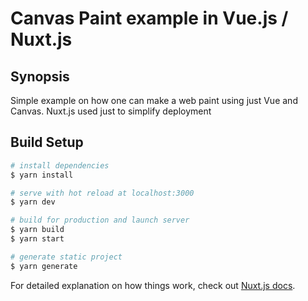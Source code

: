 # Canvas Paint example in Vue.js / Nuxt.js

## Synopsis

Simple example on how one can make a web paint using just Vue and Canvas.
Nuxt.js used just to simplify deployment

## Build Setup

```bash
# install dependencies
$ yarn install

# serve with hot reload at localhost:3000
$ yarn dev

# build for production and launch server
$ yarn build
$ yarn start

# generate static project
$ yarn generate
```

For detailed explanation on how things work, check out [Nuxt.js docs](https://nuxtjs.org).
